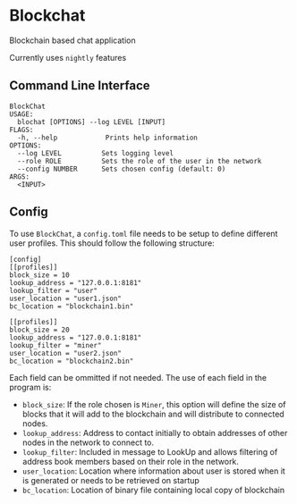 # Blockchat

Blockchain based chat application

Currently uses `nightly` features

## Command Line Interface

```
BlockChat
USAGE:
  blochat [OPTIONS] --log LEVEL [INPUT]
FLAGS:
  -h, --help            Prints help information
OPTIONS:
  --log LEVEL          Sets logging level
  --role ROLE          Sets the role of the user in the network
  --config NUMBER      Sets chosen config (default: 0)
ARGS:
  <INPUT>
```

## Config

To use `BlockChat`, a `config.toml` file needs to be setup to define different user profiles.
This should follow the following structure:

```
[config]
[[profiles]]
block_size = 10
lookup_address = "127.0.0.1:8181"
lookup_filter = "user"
user_location = "user1.json"
bc_location = "blockchain1.bin"

[[profiles]]
block_size = 20
lookup_address = "127.0.0.1:8181"
lookup_filter = "miner"
user_location = "user2.json"
bc_location = "blockchain2.bin"
```

Each field can be ommitted if not needed. The use of each field in the program is:

- `block_size`: If the role chosen is `Miner`, this option will define the size of blocks that it will add to the blockchain and will distribute to connected nodes.
- `lookup_address`: Address to contact initially to obtain addresses of other nodes in the network to connect to.
- `lookup_filter`: Included in message to LookUp and allows filtering of address book members based on their role in the network.
- `user_location`: Location where information about user is stored when it is generated or needs to be retrieved on startup
- `bc_location`: Location of binary file containing local copy of blockchain
